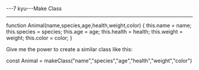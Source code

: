---7 kyu---Make Class

------

function Animal(name,species,age,health,weight,color) {
  this.name = name;
  this.species = species;
  this.age = age;
  this.health = health;
  this.weight = weight;
  this.color = color;
}

Give me the power to create a similar class like this:

const Animal = makeClass("name","species","age","health","weight","color") 